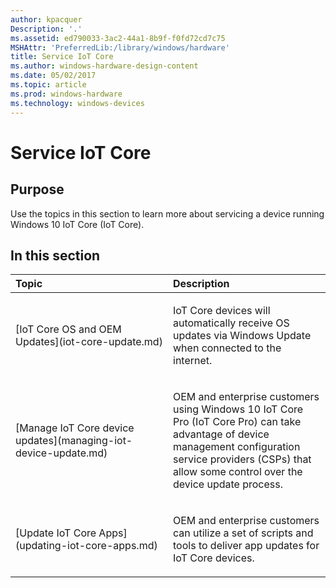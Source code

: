 ```yaml
---
author: kpacquer
Description: '.'
ms.assetid: ed790033-3ac2-44a1-8b9f-f0fd72cd7c75
MSHAttr: 'PreferredLib:/library/windows/hardware'
title: Service IoT Core
ms.author: windows-hardware-design-content
ms.date: 05/02/2017
ms.topic: article
ms.prod: windows-hardware
ms.technology: windows-devices
---
```


# Service IoT Core


## <span id="Purpose"></span><span id="purpose"></span><span id="PURPOSE"></span>Purpose


Use the topics in this section to learn more about servicing a device running Windows 10 IoT Core (IoT Core).

## <span id="in_this_section"></span>In this section


<table>
<colgroup>
<col width="50%" />
<col width="50%" />
</colgroup>
<thead>
<tr class="header">
<th align="left">Topic</th>
<th align="left">Description</th>
</tr>
</thead>
<tbody>
<tr class="odd">
<td align="left"><p>[IoT Core OS and OEM Updates](iot-core-update.md)</p></td>
<td align="left"><p>IoT Core devices will automatically receive OS updates via Windows Update when connected to the internet.</p></td>
</tr>
<tr class="even">
<td align="left"><p>[Manage IoT Core device updates](managing-iot-device-update.md)</p></td>
<td align="left"><p>OEM and enterprise customers using Windows 10 IoT Core Pro (IoT Core Pro) can take advantage of device management configuration service providers (CSPs) that allow some control over the device update process.</p></td>
</tr>
<tr class="odd">
<td align="left"><p>[Update IoT Core Apps](updating-iot-core-apps.md)</p></td>
<td align="left"><p>OEM and enterprise customers can utilize a set of scripts and tools to deliver app updates for IoT Core devices.</p></td>
</tr>
</tbody>
</table>

 

 

 





